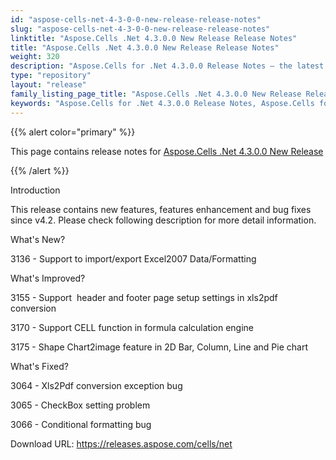 ```yaml
---
id: "aspose-cells-net-4-3-0-0-new-release-release-notes"
slug: "aspose-cells-net-4-3-0-0-new-release-release-notes"
linktitle: "Aspose.Cells .Net 4.3.0.0 New Release Release Notes"
title: "Aspose.Cells .Net 4.3.0.0 New Release Release Notes"
weight: 320
description: "Aspose.Cells for .Net 4.3.0.0 Release Notes – the latest enhancements, new features, and fixes."
type: "repository"
layout: "release"
family_listing_page_title: "Aspose.Cells .Net 4.3.0.0 New Release Release Notes"
keywords: "Aspose.Cells for .Net 4.3.0.0 Release Notes, Aspose.Cells for .Net 4.3.0.0 updates and fixes"
---
```


{{% alert color="primary" %}}

This page contains release notes for [Aspose.Cells .Net 4.3.0.0 New Release](https://releases.aspose.com/cells/net/new-releases/aspose.cells-.net-4.3.0.0-new-release/)

{{% /alert %}}

Introduction

This release contains new features, features enhancement and bug fixes since v4.2. Please check following description for more detail information.

What's New?

3136 - Support to import/export Excel2007 Data/Formatting

What's Improved?

3155 - Support  header and footer page setup settings in xls2pdf conversion

3170 - Support CELL function in formula calculation engine  

3175 - Shape Chart2image feature in 2D Bar, Column, Line and Pie chart

What's Fixed?

3064 - Xls2Pdf conversion exception bug

3065 - CheckBox setting problem

3066 - Conditional formatting bug

Download URL: <https://releases.aspose.com/cells/net>
